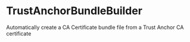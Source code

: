 # TrustAnchorBundleBuilder
Automatically create a CA Certificate bundle file from a Trust Anchor CA certificate
